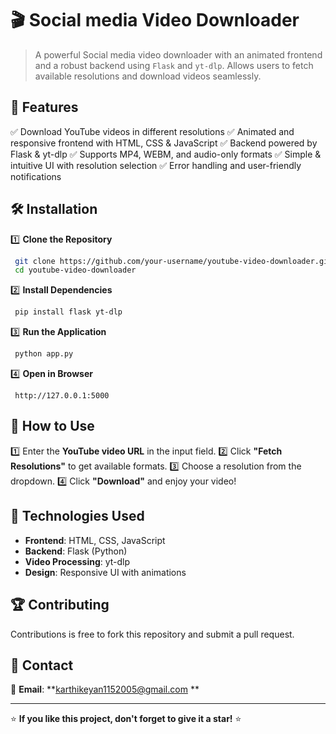 
# 🎬 Social media Video Downloader

> A powerful Social media video downloader with an animated frontend and a robust backend using `Flask` and `yt-dlp`. Allows users to fetch available resolutions and download videos seamlessly.



## 🚀 Features

✅ Download YouTube videos in different resolutions
✅ Animated and responsive frontend with HTML, CSS & JavaScript
✅ Backend powered by Flask & yt-dlp
✅ Supports MP4, WEBM, and audio-only formats
✅ Simple & intuitive UI with resolution selection
✅ Error handling and user-friendly notifications




## 🛠️ Installation

1️⃣ **Clone the Repository**

```bash
 git clone https://github.com/your-username/youtube-video-downloader.git
 cd youtube-video-downloader
```

2️⃣ **Install Dependencies**

```bash
 pip install flask yt-dlp
```

3️⃣ **Run the Application**

```bash
 python app.py
```

4️⃣ **Open in Browser**

```
 http://127.0.0.1:5000
```

## 🎯 How to Use

1️⃣ Enter the **YouTube video URL** in the input field.
2️⃣ Click **"Fetch Resolutions"** to get available formats.
3️⃣ Choose a resolution from the dropdown.
4️⃣ Click **"Download"** and enjoy your video!

## 📌 Technologies Used

- **Frontend**: HTML, CSS, JavaScript
- **Backend**: Flask (Python)
- **Video Processing**: yt-dlp
- **Design**: Responsive UI with animations

## 🏆 Contributing

Contributions is free to fork this repository and submit a pull request.

## 📧 Contact

💬 **Email**: \*\*[karthikeyan1152005@gmail.com](mailto\:karthikeyan1152005@gmail.com) \*\*

---

⭐ **If you like this project, don't forget to give it a star!** ⭐

